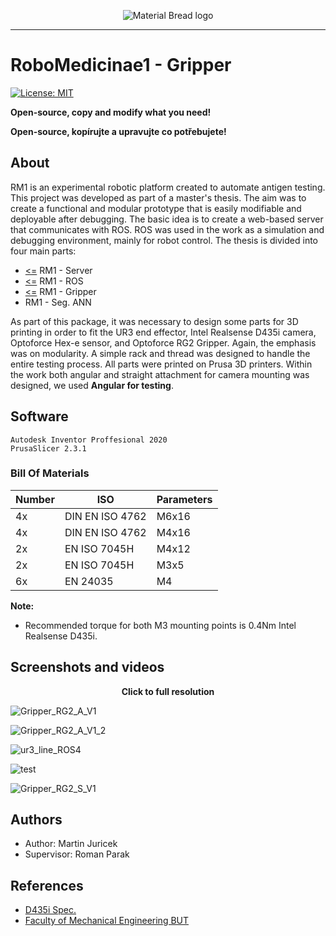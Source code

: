 <p align="center">
  <img src="https://user-images.githubusercontent.com/54715463/155894839-e6a05c2e-aa95-4b53-bb4d-c4cbc1a964b9.png" alt="Material Bread logo">
</p>

***

# RoboMedicinae1 - Gripper
<a href="https://github.com/Steigner/RM1_Gripper/blob/main/README.md"><img alt="License: MIT" src="https://black.readthedocs.io/en/stable/_static/license.svg"></a>

**Open-source, copy and modify what you need!**

**Open-source, kopírujte a upravujte co potřebujete!**

## About
RM1 is an experimental robotic platform created to automate antigen testing. This project was developed as part of a master's thesis. The aim was to create a functional and modular prototype that is easily modifiable and deployable after debugging. The basic idea is to create a web-based server that communicates with ROS. ROS was used in the work as a simulation and debugging environment, mainly for robot control. The thesis is divided into four main parts:

+ [<=](https://github.com/Steigner/RM1_server) RM1 - Server
+ [<=](https://github.com/Steigner/RM1_ROS) RM1 - ROS         
+ [<=](https://github.com/Steigner/RM1_Gripper) RM1 - Gripper
+ RM1 - Seg. ANN

As part of this package, it was necessary to design some parts for 3D printing in order to fit the UR3 end effector, Intel Realsense D435i camera, Optoforce Hex-e sensor, and Optoforce RG2 Gripper. Again, the emphasis was on modularity. A simple rack and thread was designed to handle the entire testing process. All parts were printed on Prusa 3D printers. Within the work both angular and straight attachment for camera mounting was designed, we used **Angular for testing**.
 
## Software
```
Autodesk Inventor Proffesional 2020
PrusaSlicer 2.3.1
```

### Bill Of Materials 
Number | ISO | Parameters
------------ | ------------- | -------------
4x | DIN EN ISO 4762 | M6x16
4x | DIN EN ISO 4762 | M4x16
2x | EN ISO 7045H | M4x12
2x | EN ISO 7045H | M3x5
6x | EN 24035 | M4

**Note:**
* Recommended torque for both M3 mounting points is 0.4Nm Intel Realsense D435i.

## Screenshots and videos

<p align="center"> <b>Click to full resolution</b> </p>

![Gripper_RG2_A_V1](https://user-images.githubusercontent.com/54715463/155989442-a78e2b5c-190b-4571-a883-336fd8a2ab90.png)

![Gripper_RG2_A_V1_2](https://user-images.githubusercontent.com/54715463/155989454-2ba1a16d-52f4-40c9-807e-27dcd25e3792.png)

![ur3_line_ROS4](https://user-images.githubusercontent.com/54715463/155895009-59160760-a2a1-4902-8dcc-99e4957e6cd5.png)

![test](https://user-images.githubusercontent.com/54715463/155900091-78fa76ad-a566-49d8-b847-1ce7e81e3243.jpg)

![Gripper_RG2_S_V1](https://user-images.githubusercontent.com/54715463/155989463-cbdbb8b7-d0af-4f95-9163-3336e7fb3bd0.png)

## Authors

* Author: Martin Juricek
* Supervisor: Roman Parak

## References
* [D435i Spec.](https://www.intelrealsense.com/depth-camera-d435i/)
* [Faculty of Mechanical Engineering BUT](https://www.fme.vutbr.cz/en)
